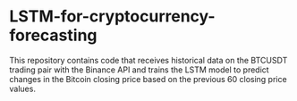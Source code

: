 # LSTM-for-cryptocurrency-forecasting
This repository contains code that receives historical data on the BTCUSDT trading pair with the Binance API and trains the LSTM model to predict changes in the Bitcoin closing price based on the previous 60 closing price values.
